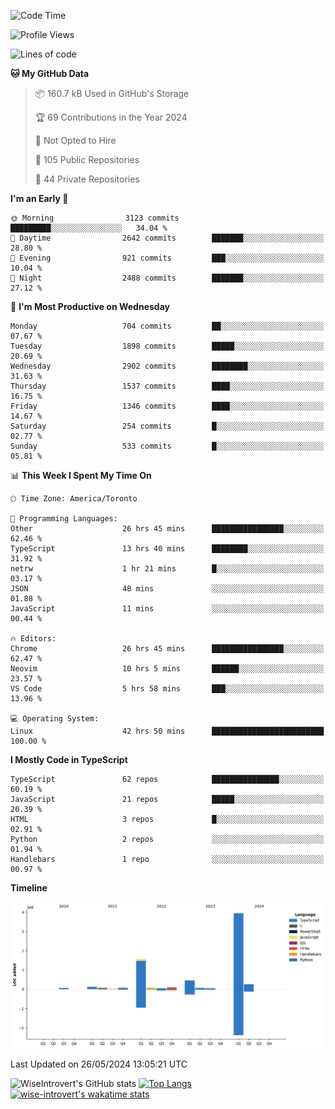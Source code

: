 <!--START_SECTION:waka-->
![Code Time](http://img.shields.io/badge/Code%20Time-1%2C621%20hrs%2029%20mins-blue)

![Profile Views](http://img.shields.io/badge/Profile%20Views-40-blue)

![Lines of code](https://img.shields.io/badge/From%20Hello%20World%20I%27ve%20Written-7.0%20million%20lines%20of%20code-blue)

**🐱 My GitHub Data** 

> 📦 160.7 kB Used in GitHub's Storage 
 > 
> 🏆 69 Contributions in the Year 2024
 > 
> 🚫 Not Opted to Hire
 > 
> 📜 105 Public Repositories 
 > 
> 🔑 44 Private Repositories 
 > 
**I'm an Early 🐤** 

```text
🌞 Morning                3123 commits        █████████░░░░░░░░░░░░░░░░   34.04 % 
🌆 Daytime                2642 commits        ███████░░░░░░░░░░░░░░░░░░   28.80 % 
🌃 Evening                921 commits         ███░░░░░░░░░░░░░░░░░░░░░░   10.04 % 
🌙 Night                  2488 commits        ███████░░░░░░░░░░░░░░░░░░   27.12 % 
```
📅 **I'm Most Productive on Wednesday** 

```text
Monday                   704 commits         ██░░░░░░░░░░░░░░░░░░░░░░░   07.67 % 
Tuesday                  1898 commits        █████░░░░░░░░░░░░░░░░░░░░   20.69 % 
Wednesday                2902 commits        ████████░░░░░░░░░░░░░░░░░   31.63 % 
Thursday                 1537 commits        ████░░░░░░░░░░░░░░░░░░░░░   16.75 % 
Friday                   1346 commits        ████░░░░░░░░░░░░░░░░░░░░░   14.67 % 
Saturday                 254 commits         █░░░░░░░░░░░░░░░░░░░░░░░░   02.77 % 
Sunday                   533 commits         █░░░░░░░░░░░░░░░░░░░░░░░░   05.81 % 
```


📊 **This Week I Spent My Time On** 

```text
🕑︎ Time Zone: America/Toronto

💬 Programming Languages: 
Other                    26 hrs 45 mins      ████████████████░░░░░░░░░   62.46 % 
TypeScript               13 hrs 40 mins      ████████░░░░░░░░░░░░░░░░░   31.92 % 
netrw                    1 hr 21 mins        █░░░░░░░░░░░░░░░░░░░░░░░░   03.17 % 
JSON                     48 mins             ░░░░░░░░░░░░░░░░░░░░░░░░░   01.88 % 
JavaScript               11 mins             ░░░░░░░░░░░░░░░░░░░░░░░░░   00.44 % 

🔥 Editors: 
Chrome                   26 hrs 45 mins      ████████████████░░░░░░░░░   62.47 % 
Neovim                   10 hrs 5 mins       ██████░░░░░░░░░░░░░░░░░░░   23.57 % 
VS Code                  5 hrs 58 mins       ███░░░░░░░░░░░░░░░░░░░░░░   13.96 % 

💻 Operating System: 
Linux                    42 hrs 50 mins      █████████████████████████   100.00 % 
```

**I Mostly Code in TypeScript** 

```text
TypeScript               62 repos            ███████████████░░░░░░░░░░   60.19 % 
JavaScript               21 repos            █████░░░░░░░░░░░░░░░░░░░░   20.39 % 
HTML                     3 repos             █░░░░░░░░░░░░░░░░░░░░░░░░   02.91 % 
Python                   2 repos             ░░░░░░░░░░░░░░░░░░░░░░░░░   01.94 % 
Handlebars               1 repo              ░░░░░░░░░░░░░░░░░░░░░░░░░   00.97 % 
```



**Timeline**

![Lines of Code chart](https://raw.githubusercontent.com/wise-introvert/wise-introvert/master/assets/bar_graph.png)


 Last Updated on 26/05/2024 13:05:21 UTC
<!--END_SECTION:waka-->

![WiseIntrovert's GitHub stats](https://github-readme-stats.vercel.app/api?username=wise-introvert&count_private=true&show_icons=true)
[![Top Langs](https://github-readme-stats.vercel.app/api/top-langs/?username=wise-introvert&langs_count=10)](https://github.com/anuraghazra/github-readme-stats)
[![wise-introvert's wakatime stats](https://github-readme-stats.vercel.app/api/wakatime?username=wiseintrovert)](https://github.com/anuraghazra/github-readme-stats)
